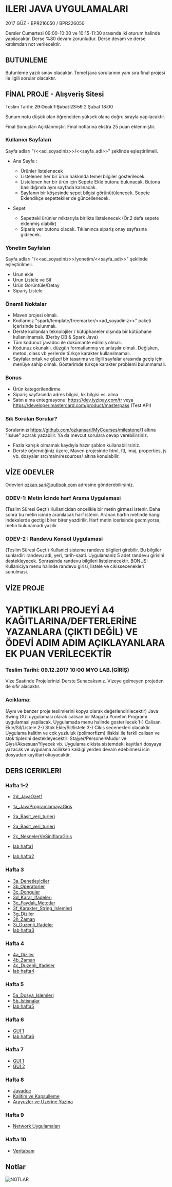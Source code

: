 # ILERI JAVA UYGULAMALARI

2017 GÜZ - BPR216050 / BPR226050

Dersler Cumartesi 09:00-10:00 ve 10:15-11:30 arasında iki oturum halinde yapılacaktır.
Derse %80 devam zorunludur. Derse devam ve derse katılımdan not verilecektir.

## BUTUNLEME

Butunleme yazılı sınav olacaktır. Temel java sorularının yanı sıra final projesi ile ilgili sorular olacaktır.

## FİNAL PROJE - Alışveriş Sitesi

Teslim Tarihi: ~~29 Ocak~~ ~~1 Şubat 23:59~~ 2 Şubat 18:00

Sunum notu düşük olan öğrenciden yüksek olana doğru sırayla yapılacaktır.

Final Sonuçları Açıklanmıştır. Final notlarına ekstra 25 puan eklenmiştir.

### Kullanıcı Sayfaları

Sayfa adları "/<<ad_soyadiniz>>/<<sayfa_adi>>" şeklinde eşleştirilmeli.

* Ana Sayfa : 
  * Ürünler listelenecek
  * Listelenen her bir ürün hakkında temel bilgiler gösterilecek. 
  * Listelenen her bir ürün için Sepete Ekle butonu bulunacak. Butona basıldığında aynı sayfada kalınacak.
  * Sayfanın bir köşesinde sepet bilgisi görünütülenecek. Sepete Eklendikçe sepettekiler de güncellenecek.

* Sepet
  * Sepetteki ürünler miktarıyla birlikte listelenecek (Ör.2 defa sepete eklenmiş olabilir)
  * Sipariş ver butonu olacak. Tıklanınca sipariş onay sayfasına gidilecek.

### Yönetim Sayfaları

Sayfa adları "/<<ad_soyadiniz>>/yonetim/<<sayfa_adi>>" şeklinde eşleştirilmeli.

* Urun ekle
* Urun Listele ve Sil
* Ürün Görüntüle/Detay
* Sipariş Listele

### Önemli Noktalar

* Maven projesi olmalı.
* Kodlarınız "spark/template/freemarker/<<ad_soyadiniz>>" paketi içerisinde bulunmalı.
* Derste kullanılan teknolojiler / kütüphaneler dışında bir kütüphane kullanılmamalı. (Derby DB & Spark Java)
* Tüm kodunuz javadoc ile dokümante edilmiş olmalı.
* Kodunuz okunaklı, düzgün formatlanmış ve anlaşılır olmalı. Değişken, metod, class vb yerlerde türkçe karakter kullanılmamalı.
* Sayfalar ortak ve güzel bir tasarıma ve ilgili sayfalar arasında geçiş için menüye sahip olmalı. Gösterimde türkçe karakter problemi bulunmamalı.

### Bonus

* Ürün kategorilendirme
* Sipariş sayfasında adres bilgisi, kk bilgisi vs. alma
* Satın alma entegrasyonu: https://dev.iyzipay.com/tr veya https://developer.mastercard.com/product/masterpass (Test API)

### Sık Sorulan Sorular?
Sorularınızı https://github.com/ozkansari/MyCourses/milestone/1 altına "Issue" açarak yazabilir. Ya da mevcut sorulara cevap verebilirsiniz.

* Fazla karışık olmamak kaydıyla hazır şablon kullanabilirsiniz. 
* Derste öğrendiğiniz üzere, Maven projesinde html, ftl, imaj, properties, js vb. dosyalar src/main/resources/ altına konulabilir.

## VİZE ODEVLER

Odevleri ozkan.sari@outlook.com adresine gönderebilirsiniz.

### ODEV-1: Metin İcinde harf Arama Uygulamasi
(Teslim Süresi Geçti)
Kullanicidan oncelikle bir metin girmesi istenir. 
Daha sonra bu metin icinde aranilacak harf istenir. 
Aranan harfin metinde hangi indekslerde gectigi birer birer yazdirilir. Harf metin icerisinde gecmiyorsa, metin bulunamadi yazilir.

### ODEV-2 : Randevu Konsol Uygulamasi
(Teslim Süresi Geçti)
Kullanici sisteme randevu bilgileri girebilir. Bu bilgiler sunlardir: randevu adi, yeri, tarih-saati.
Uygulamaniz 5 adet randevu girisini destekleyecek. Sonrasinda randevu bilgileri listelenecektir.
BONUS: Kullaniciya menu halinde randevu girisi, listele ve cikissecenekleri sunulmasi.


## VİZE PROJE

# YAPTIKLARI PROJEYİ A4 KAĞITLARINA/DEFTERLERİNE YAZANLARA (ÇIKTI DEĞİL) VE ÖDEVİ ADIM ADIM AÇIKLAYANLARA EK PUAN VERİLECEKTİR #

### Teslim Tarihi: 09.12.2017 10:00 MYO LAB.(GİRİŞ) 
Vize Saatinde Projelerinizi Derste Sunacaksınız. Vizeye gelmeyen projeden de sıfır alacaktır.
### Aciklama: 
(Aynı ve benzer proje teslimlerini kopya olarak değerlendirilecektir)
Java Swing GUI uygulamasi olarak calisan bir Magaza Yonetim Programi uygulamasi yapilacak. 
Uygulamada menu halinde gosterilecek 1-) Calisan Ekle/Sil/Listele 2-) Stok Ekle/Sil/listele 3-) Cikis secenekleri olacaktir.  
Uygulama kalitim ve cok yuzluluk (polimorfizm) iliskisi ile farkli calisan ve stok tiplerini destekleyecektir: Stajyer/Personel/Mudur ve Giysi/Aksesuar/Yiyecek vb.
Uygulama cikista sistemdeki kayitlari dosyaya yazacak ve uygulama acilirken kaldigi yerden devam edebilmesi icin dosyadan kayitlari okuyacaktir. 

## DERS ICERIKLERI

### Hafta 1-2

- [2d_JavaOzet1](https://github.com/ozkansari/MyCourses/raw/master/AdvancedJava_2017Autumn/_docs/2d_JavaOzet1.pdf)

- [1a_JavaProgramlamayaGiris](https://github.com/ozkansari/MyCourses/raw/master/AdvancedJava_2017Autumn/_docs/1a_JavaProgramlamayaGiris.pdf)
- [2a_Basit_veri_turleri](https://github.com/ozkansari/MyCourses/raw/master/AdvancedJava_2017Autumn/_docs/2a_Basit_veri_turleri.pdf)
- [2a_Basit_veri_turleri](https://github.com/ozkansari/MyCourses/raw/master/AdvancedJava_2017Autumn/_docs/2a_Basit_veri_turleri.pdf)
- [2c_NesnelerVeSiniflaraGiris](https://github.com/ozkansari/MyCourses/raw/master/AdvancedJava_2017Autumn/_docs/2c_NesnelerVeSiniflaraGiris.pdf)

- [lab hafta1](https://github.com/ozkansari/MyCourses/tree/master/AdvancedJava_2017Autumn/src/main/java/tr/edu/medipol/hafta1)
- [lab hafta2](https://github.com/ozkansari/MyCourses/tree/master/AdvancedJava_2017Autumn/src/main/java/tr/edu/medipol/hafta2)

### Hafta 3

- [3a_Denetleyiciler](https://github.com/ozkansari/MyCourses/raw/master/AdvancedJava_2017Autumn/_docs/3a_Denetleyiciler.pdf)
- [3b_Operatorler](https://github.com/ozkansari/MyCourses/raw/master/AdvancedJava_2017Autumn/_docs/3b_Operatorler.pdf)
- [3c_Donguler](https://github.com/ozkansari/MyCourses/raw/master/AdvancedJava_2017Autumn/_docs/3c_Donguler.pdf)
- [3d_Karar_Ifadeleri](https://github.com/ozkansari/MyCourses/raw/master/AdvancedJava_2017Autumn/_docs/3d_Karar_Ifadeleri.pdf)
- [3e_Faydalı_Metotlar](https://github.com/ozkansari/MyCourses/raw/master/AdvancedJava_2017Autumn/_docs/3e_Faydalı_Metotlar.pdf)
- [3f_Karakter_String_Islemleri](https://github.com/ozkansari/MyCourses/raw/master/AdvancedJava_2017Autumn/_docs/3f_Karakter_String_Islemleri.pdf)
- [3g_Diziler](https://github.com/ozkansari/MyCourses/raw/master/AdvancedJava_2017Autumn/_docs/3g_Diziler.pdf)
- [3h_Zaman](https://github.com/ozkansari/MyCourses/raw/master/AdvancedJava_2017Autumn/_docs/3h_Zaman.pdf)
- [3i_Duzenli_Ifadeler](https://github.com/ozkansari/MyCourses/raw/master/AdvancedJava_2017Autumn/_docs/3i_Duzenli_Ifadeler.pdf)
- [lab hafta3](https://github.com/ozkansari/MyCourses/tree/master/AdvancedJava_2017Autumn/src/main/java/tr/edu/medipol/hafta3)

### Hafta 4

- [4a_Diziler](https://github.com/ozkansari/MyCourses/raw/master/AdvancedJava_2017Autumn/_docs/4a_Diziler.pdf)
- [4b_Zaman](https://github.com/ozkansari/MyCourses/raw/master/AdvancedJava_2017Autumn/_docs/4b_Zaman.pdf)
- [4c_Duzenli_Ifadeler](https://github.com/ozkansari/MyCourses/raw/master/AdvancedJava_2017Autumn/_docs/4c_Duzenli_Ifadeler.pdf)
- [lab hafta4](https://github.com/ozkansari/MyCourses/tree/master/AdvancedJava_2017Autumn/src/main/java/tr/edu/medipol/hafta4)

### Hafta 5

- [5a_Dosya_Islemleri](https://github.com/ozkansari/MyCourses/raw/master/AdvancedJava_2017Autumn/_docs/5a_Dosya_Islemleri.pdf)
- [5b_Istisnalar](https://github.com/ozkansari/MyCourses/raw/master/AdvancedJava_2017Autumn/_docs/5b_Istisnalar.pdf)
- [lab hafta5](https://github.com/ozkansari/MyCourses/tree/master/AdvancedJava_2017Autumn/src/main/java/tr/edu/medipol/hafta5)

### Hafta 6

- [GUI 1](https://github.com/ozkansari/MyCourses/raw/master/AdvancedJava_2017Autumn/_docs/6a_JavaGUI.pdf)
- [lab hafta6](https://github.com/ozkansari/MyCourses/tree/master/AdvancedJava_2017Autumn/src/main/java/tr/edu/medipol/hafta6)

### Hafta 7

- [GUI 1](https://github.com/ozkansari/MyCourses/raw/master/AdvancedJava_2017Autumn/_docs/7a_JavaGUI_1.pdf)
- [GUI 2](https://github.com/ozkansari/MyCourses/raw/master/AdvancedJava_2017Autumn/_docs/7b_JavaGUI_2.pdf)

### Hafta 8

- [Javadoc  ](https://github.com/ozkansari/MyCourses/blob/master/AdvancedJava_2017Autumn/_docs/8a_Javadoc.pdf)
- [Kalitim ve Kapsulleme](https://github.com/ozkansari/MyCourses/blob/master/AdvancedJava_2017Autumn/_docs/8b_Kalitim_Kapsulleme.pdf)
- [Arayuzler ve Uzerine Yazma](https://github.com/ozkansari/MyCourses/blob/master/AdvancedJava_2017Autumn/_docs/8c_Arazyuzler_UzerineYazma.pdf)

### Hafta 9

- [Network Uygulamaları](https://github.com/ozkansari/MyCourses/blob/master/AdvancedJava_2017Autumn/_docs/9a_NetworkUygulamalari.pdf)

### Hafta 10

- [Veritabanı](https://github.com/ozkansari/MyCourses/blob/master/AdvancedJava_2017Autumn/_docs/10a_JavaVeritabaniBaglantilari.pdf)

## Notlar

![NOTLAR](https://github.com/ozkansari/MyCourses/raw/master/AdvancedJava_2017Autumn/_docs/NotlarIleriJavaGuz2017.PNG?hafta=10)
